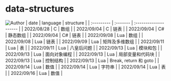 # data-structures 
![Author](https://img.shields.io/badge/Author-ZengBc-da282a)
| date       | language | structure             |
| :--------- | :------- | :-------------------- |
| 2022/08/28 | C        | 数组                  |
| 2022/09/04 | C        | 链表                  |
| 2022/09/04 | C#       | 静态数组              |
| 2022/09/04 | C#       | 链表                  |
| 2022/09/08 | Lua      | 数组                  |
| 2022/09/08 | Lua      | 链表                  |
| 2022/09/09 | Lua      | 矩阵及多维数组        |
| 2022/09/11 | Lua      | 表                    |
| 2022/09/11 | Lua      | 八皇后问题            |
| 2022/09/13 | Lua      | 模块和包              |
| 2022/09/13 | Lua      | 面向对象编程          |
| 2022/09/13 | Lua      | 局部变量和代码块      |
| 2022/09/13 | Lua      | 控制结构              |
| 2022/09/13 | Lua      | Break, return 和 goto |
| 2022/09/14 | Lua      | 数值                  |
| 2022/09/14 | Lua      | 字符串                |
| 2022/09/14 | Lua      | 表                    |
| 2022/09/16 | Lua      | 数值                  |

